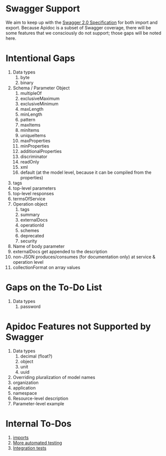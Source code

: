 Swagger Support
===============

We aim to keep up with the [Swagger 2.0 Specification](http://swagger.io/specification/) for both import and export.
Because Apidoc is a subset of Swagger coverage, there will be some features that we consciously do not support; those
gaps will be noted here.


Intentional Gaps
================

1. Data types
    1. byte
    2. binary
2. Schema / Parameter Object
    1. multipleOf
    2. exclusiveMaximum
    3. exclusiveMinimum
    4. maxLength
    5. minLength
    6. pattern
    7. maxItems
    8. minItems
    9. uniqueItems
    10. maxProperties
    11. minProperties
    12. additionalProperties
    13. discriminator
    14. readOnly
    15. xml
    16. default (at the model level, because it can be compiled from the properties)
3. tags
4. top-level parameters
5. top-level responses
5. termsOfService
6. Operation object
    1. tags
    2. summary
    3. externalDocs
    4. operationId
    5. schemes
    6. deprecated
    7. security
7. Name of body parameter
8. externalDocs get appended to the description
9. non-JSON produces/consumes (for documentation only) at service & operation level
10. collectionFormat on array values


Gaps on the To-Do List
======================

1. Data types
    1. password


Apidoc Features not Supported by Swagger
========================================

1. Data types
    1. decimal (float?)
    2. object
    3. unit
    4. uuid
2. Overriding pluralization of model names
3. organization
4. application
5. namespace
6. Resource-level description
7. Parameter-level example


Internal To-Dos
===============

1. [imports](https://github.com/mbryzek/apidoc-swagger-generator/issues/3)
2. [More automated testing](https://github.com/mbryzek/apidoc-swagger-generator/issues/4)
3. [Integration tests](https://github.com/mbryzek/apidoc-swagger-generator/issues/5)
